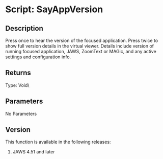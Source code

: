# Script: SayAppVersion

## Description

Press once to hear the version of the focused application. Press twice
to show full version details in the virtual viewer. Details include
version of running focused application, JAWS, ZoomText or MAGic, and any
active settings and configuration info.

## Returns

Type: Void\

## Parameters

No Parameters

## Version

This function is available in the following releases:

1.  JAWS 4.51 and later

